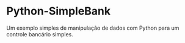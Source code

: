 # Python-SimpleBank
Um exemplo simples de manipulação de dados com Python para um controle bancário simples.
